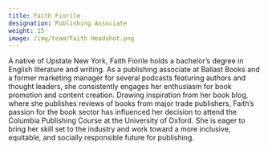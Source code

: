 ```yaml
---
title: Faith Fiorile
designation: Publishing Associate
weight: 15
image: /img/team/Faith Headshot.png
---
```


A native of Upstate New York, Faith Fiorile holds a bachelor’s degree in English literature and writing. As a publishing associate at Ballast Books and a former marketing manager for several podcasts featuring authors and thought leaders, she consistently engages her enthusiasm for book promotion and content creation. Drawing inspiration from her book blog, where she publishes reviews of books from major trade publishers, Faith’s passion for the book sector has influenced her decision to attend the Columbia Publishing Course at the University of Oxford. She is eager to bring her skill set to the industry and work toward a more inclusive, equitable, and socially responsible future for publishing.
